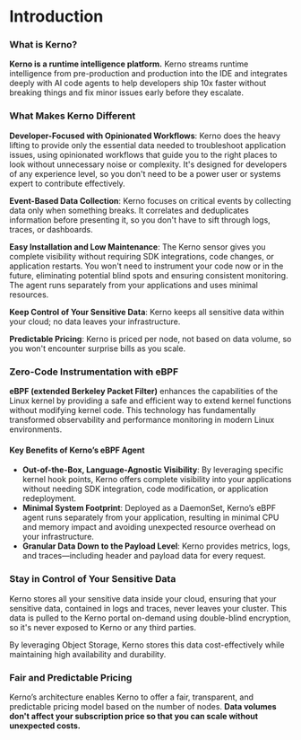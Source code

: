 # Introduction

### What is Kerno?

**Kerno is a runtime intelligence platform.** Kerno streams runtime intelligence from pre-production and production into the IDE and integrates deeply with AI code agents to help developers ship 10x faster without breaking things and fix minor issues early before they escalate.

### **What Makes Kerno Different**

**Developer-Focused with Opinionated Workflows**: Kerno does the heavy lifting to provide only the essential data needed to troubleshoot application issues, using opinionated workflows that guide you to the right places to look without unnecessary noise or complexity. It's designed for developers of any experience level, so you don't need to be a power user or systems expert to contribute effectively.

**Event-Based Data Collection**: Kerno focuses on critical events by collecting data only when something breaks. It correlates and deduplicates information before presenting it, so you don't have to sift through logs, traces, or dashboards.

**Easy Installation and Low Maintenance**: The Kerno sensor gives you complete visibility without requiring SDK integrations, code changes, or application restarts. You won't need to instrument your code now or in the future, eliminating potential blind spots and ensuring consistent monitoring. The agent runs separately from your applications and uses minimal resources.

**Keep Control of Your Sensitive Data**: Kerno keeps all sensitive data within your cloud; no data leaves your infrastructure.

**Predictable Pricing**: Kerno is priced per node, not based on data volume, so you won't encounter surprise bills as you scale.

### **Zero-Code Instrumentation with eBPF**

**eBPF (extended Berkeley Packet Filter)** enhances the capabilities of the Linux kernel by providing a safe and efficient way to extend kernel functions without modifying kernel code. This technology has fundamentally transformed observability and performance monitoring in modern Linux environments.

#### **Key Benefits of Kerno’s eBPF Agent**

* **Out-of-the-Box, Language-Agnostic Visibility**: By leveraging specific kernel hook points, Kerno offers complete visibility into your applications without needing SDK integration, code modification, or application redeployment.
* **Minimal System Footprint**: Deployed as a DaemonSet, Kerno’s eBPF agent runs separately from your application, resulting in minimal CPU and memory impact and avoiding unexpected resource overhead on your infrastructure.
* **Granular Data Down to the Payload Level**: Kerno provides metrics, logs, and traces—including header and payload data for every request.

### **Stay in Control of Your Sensitive Data**

Kerno stores all your sensitive data inside your cloud, ensuring that your sensitive data, contained in logs and traces, never leaves your cluster. This data is pulled to the Kerno portal on-demand using double-blind encryption, so it's never exposed to Kerno or any third parties.

By leveraging Object Storage, Kerno stores this data cost-effectively while maintaining high availability and durability.

### **Fair and Predictable Pricing**

Kerno’s architecture enables Kerno to offer a fair, transparent, and predictable pricing model based on the number of nodes. **Data volumes don't affect your subscription price so that you can scale without unexpected costs.**
